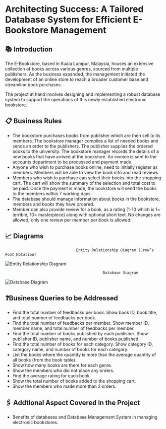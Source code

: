 # Architecting Success: A Tailored Database System for Efficient E-Bookstore Management

## 📚 Introduction
The E-Bookstore, based in Kuala Lumpur, Malaysia, houses an extensive collection of books across various genres, sourced from multiple publishers. As the business expanded, the management initiated the development of an online store to reach a broader customer base and streamline book purchases. 

The project at hand involves designing and implementing a robust database system to support the operations of this newly established electronic bookstore.

## 📋 Business Rules
- The bookstore purchases books from publisher which are then sell to its members. The bookstore manager compiles a list of needed books and sends an order to the publishers. The publisher supplies the ordered books to the university. The bookstore manager records the details of a new books that have arrived at the bookstore. An invoice is sent to the accounts department to be processed and payment made.
- Anyone who wish to purchase books online, need to initially register as members. Members will be able to view the book info and read reviews.
- Members who wish to purchase can select their books into the shopping cart. The cart will show the summary of the selection and total cost to be paid. Once the payment is made, the bookstore will send the books to the members within 7 working days.
- The database should manage information about books in the bookstore, members and books they have ordered.
- Member can also provide review for a book, as a rating (1-10 which is 1= terrible, 10= masterpiece) along with optional short text. No changes are allowed; only one review per member per book is allowed.

## 📈 Diagrams
                                    Entity Relationship Diagram (Crow’s Foot Notation)
![Entity Relationship Diagram](https://github.com/user-attachments/assets/1397badc-92df-4620-b47b-becbab40df02)

                                                Database Diagram
![Database Diagram](https://github.com/user-attachments/assets/d3ac0e46-cd6a-4e6f-afd3-682756abede4)

## ❓Business Queries to be Addressed
- Find the total number of feedbacks per book. Show book ID, book title, and total number of feedbacks per book.
- Find the total number of feedbacks per member. Show member ID, member name, and total number of feedbacks per member.
- Find the total number of books published by each publisher. Show publisher ID, publisher name, and number of books published.
- Find the total number of books for each category. Show category ID, category name, and number of books for each category.
- List the books where the quantity is more than the average quantity of all books (from the book table).
- Show how many books are there for each genre.
- Show the members who did not place any orders.
- Find the average rating for each book.
- Show the total number of books added to the shopping cart.
- Show the members who made more than 2 orders.

## 🖇️ Addtional Aspect Covered in the Project
- Benefits of databases and Database Management System in managing electronic bookstores.
